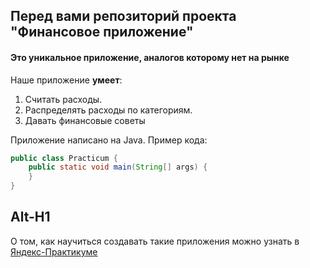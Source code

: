 ## Перед вами репозиторий проекта "Финансовое приложение"  
#### Это уникальное приложение, аналогов которому нет на рынке  

Наше приложение **умеет**:
1. Считать расходы. 
2. Распределять расходы по категориям. 
3. Давать финансовые советы

Приложение написано на Java. Пример кода:
```java
public class Practicum {
    public static void main(String[] args) {
    }
}
```
Alt-H1
------
О том, как научиться создавать такие приложения можно узнать в [Яндекс-Практикуме](https://practicum.yandex.ru/java-developer/ "Тут учат Java!")
